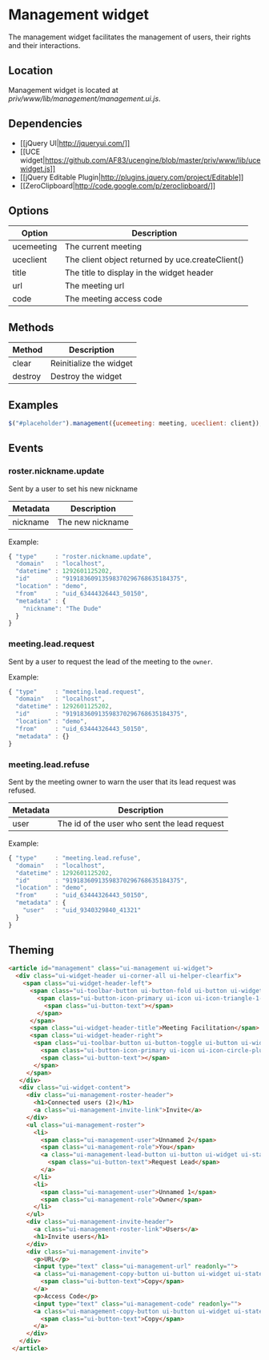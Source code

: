 # Management widget

The management widget facilitates the management of users, their rights and their interactions.

## Location

Management widget is located at *priv/www/lib/management/management.ui.js*.

## Dependencies

* [[jQuery UI|http://jqueryui.com/]]
* [[UCE widget|https://github.com/AF83/ucengine/blob/master/priv/www/lib/ucewidget.js]]
* [[jQuery Editable Plugin|http://plugins.jquery.com/project/Editable]]
* [[ZeroClipboard|http://code.google.com/p/zeroclipboard/]]

## Options

Option         | Description
---------------|---------------------------------------------------------------
ucemeeting     | The current meeting
uceclient      | The client object returned by uce.createClient()
title          | The title to display in the widget header
url            | The meeting url
code           | The meeting access code

## Methods

Method         | Description
---------------|---------------------------------------------------------------
clear          | Reinitialize the widget
destroy        | Destroy the widget

## Examples

```javascript
$("#placeholder").management({ucemeeting: meeting, uceclient: client});
```

## Events
### roster.nickname.update

Sent by a user to set his new nickname

Metadata       | Description
---------------|-------------------------------------------------------------------------------------------------------
nickname       | The new nickname

Example:

```javascript
{ "type"     : "roster.nickname.update",
  "domain"   : "localhost",
  "datetime" : 1292601125202,
  "id"       : "91918360913598370296768635184375",
  "location" : "demo",
  "from"     : "uid_63444326443_50150",
  "metadata" : {
    "nickname": "The Dude"
  }
}
```

### meeting.lead.request

Sent by a user to request the lead of the meeting to the `owner`.

Example:

```javascript
{ "type"     : "meeting.lead.request",
  "domain"   : "localhost",
  "datetime" : 1292601125202,
  "id"       : "91918360913598370296768635184375",
  "location" : "demo",
  "from"     : "uid_63444326443_50150",
  "metadata" : {}
}
```

### meeting.lead.refuse

Sent by the meeting owner to warn the user that its lead request was refused.

Metadata       | Description
---------------|-------------------------------------------------------------------------------------------------------
user           | The id of the user who sent the lead request

Example:

```javascript
{ "type"     : "meeting.lead.refuse",
  "domain"   : "localhost",
  "datetime" : 1292601125202,
  "id"       : "91918360913598370296768635184375",
  "location" : "demo",
  "from"     : "uid_63444326443_50150",
  "metadata" : {
    "user"   : "uid_9340329840_41321"
  }
}
```

## Theming
```html
<article id="management" class="ui-management ui-widget">
  <div class="ui-widget-header ui-corner-all ui-helper-clearfix">
    <span class="ui-widget-header-left">
      <span class="ui-toolbar-button ui-button-fold ui-button ui-widget ui-state-default ui-corner-all ui-button-icon-only" role="button" aria-disabled="false" title="">
        <span class="ui-button-icon-primary ui-icon ui-icon-triangle-1-s"></span>
          <span class="ui-button-text"></span>
        </span>
      </span>
      <span class="ui-widget-header-title">Meeting Facilitation</span>
      <span class="ui-widget-header-right">
       <span class="ui-toolbar-button ui-button-toggle ui-button ui-widget ui-state-default ui-corner-all ui-button-icon-only" role="button" aria-disabled="false" title="">
         <span class="ui-button-icon-primary ui-icon ui-icon-circle-plus"></span>
         <span class="ui-button-text"></span>
       </span>
     </span>
   </div>
   <div class="ui-widget-content">
     <div class="ui-management-roster-header">
       <h1>Connected users (2)</h1>
       <a class="ui-management-invite-link">Invite</a>
     </div>
     <ul class="ui-management-roster">
       <li>
         <span class="ui-management-user">Unnamed 2</span>
         <span class="ui-management-role">You</span>
         <a class="ui-management-lead-button ui-button ui-widget ui-state-default ui-corner-all ui-button-text-only ui-management-lead-button-request" role="button" aria-disabled="false">
           <span class="ui-button-text">Request Lead</span>
         </a>
       </li>
       <li>
         <span class="ui-management-user">Unnamed 1</span>
         <span class="ui-management-role">Owner</span>
       </li>
     </ul>
     <div class="ui-management-invite-header">
       <a class="ui-management-roster-link">Users</a>
       <h1>Invite users</h1>
     </div>
     <div class="ui-management-invite">
       <p>URL</p>
       <input type="text" class="ui-management-url" readonly="">
       <a class="ui-management-copy-button ui-button ui-widget ui-state-default ui-corner-all ui-button-text-only" role="button" aria-disabled="false">
         <span class="ui-button-text">Copy</span>
       </a>
       <p>Access Code</p>
       <input type="text" class="ui-management-code" readonly="">
       <a class="ui-management-copy-button ui-button ui-widget ui-state-default ui-corner-all ui-button-text-only" role="button" aria-disabled="false">
         <span class="ui-button-text">Copy</span>
       </a>
     </div>
   </div>
 </article>
```
